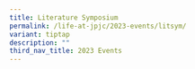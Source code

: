 ```yaml
---
title: Literature Symposium
permalink: /life-at-jpjc/2023-events/litsym/
variant: tiptap
description: ""
third_nav_title: 2023 Events
---
```

